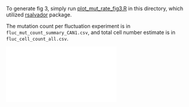 To generate fig 3, simply run
[plot_mut_rate_fig3.R](https://github.com/harrispopgen/elife_CAN1_paper/blob/main/fluc/est_m_basic.R) in this directory, which utilized [rsalvador](https://github.com/eeeeeric/rSalvador) package. 

The mutation count per fluctuation experiment is in `fluc_mut_count_summary_CAN1.csv`, 
and total cell number estimate is in `fluc_cell_count_all.csv`. 

![Fig 3](fig3_raw.pdf)
